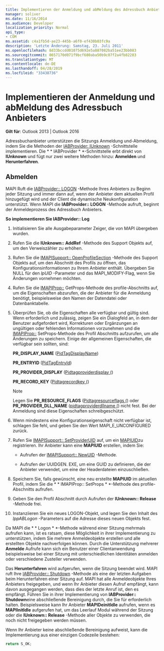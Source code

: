 ```yaml
---
title: Implementieren der Anmeldung und abMeldung des Adressbuch Anbieters
manager: soliver
ms.date: 11/16/2014
ms.audience: Developer
localization_priority: Normal
api_type:
- COM
ms.assetid: c4a1fb5d-ae23-445b-a6f0-ef430b03fc9a
description: 'Letzte Änderung: Samstag, 23. Juli 2011'
ms.openlocfilehash: 8d33bccdd01075d692e5a887082ba51ee23bb083
ms.sourcegitcommit: 8657170d071f9bcf680aba50b9c07f2a4fb82283
ms.translationtype: MT
ms.contentlocale: de-DE
ms.lasthandoff: 04/28/2019
ms.locfileid: "33438736"
---
```

# <a name="implementing-address-book-provider-logon-and-logoff"></a>Implementieren der Anmeldung und abMeldung des Adressbuch Anbieters

**Gilt für**: Outlook 2013 | Outlook 2016 
  
Adressbuchanbieter unterstützen die Sitzungs Anmeldung und-Abmeldung, indem Sie die Methoden der [IABProvider: IUnknown](iabprovideriunknown.md) -Schnittstelle implementieren. Die * * IABProvider * *-Schnittstelle erbt direkt von **IUnknown** und fügt nur zwei weitere Methoden hinzu: **Anmelden** und **Herunterfahren**. 
  
## <a name="logoff"></a>Abmelden

MAPI Ruft die [IABProvider:: LOGON](iabprovider-logon.md) -Methode Ihres Anbieters zu Beginn jeder Sitzung und immer dann auf, wenn der Anbieter dem aktuellen Profil hinzugefügt wird und der Client die dynamische Neukonfiguration unterstützt. Wenn MAPI die **IABProvider:: LOGON** -Methode aufruft, beginnt der Anmeldeprozess des Adressbuch Anbieters. 
  
**So implementieren Sie IABProvider:: Log**
  
1. Initialisieren Sie alle Ausgabeparameter Zeiger, die von MAPI übergeben wurden. 
    
2. Rufen Sie die **IUnknown:: AddRef** -Methode des Support Objekts auf, um den Verweiszähler zu erhöhen. 
    
3. Rufen Sie die [IMAPISupport:: OpenProfileSection](imapisupport-openprofilesection.md) -Methode des Support Objekts auf, um den Abschnitt des Profils zu öffnen, das Konfigurationsinformationen zu Ihrem Anbieter enthält. Übergeben Sie NULL für den _lpUID_ -Parameter und das MAPI_MODIFY-Flag, wenn Sie Änderungen vornehmen möchten. 
    
4. Rufen Sie die [IMAPIProp::](imapiprop-getprops.md) GetProps-Methode des profile-Abschnitts auf, um die Eigenschaften abzurufen, die der Anbieter für die Anmeldung benötigt, beispielsweise den Namen der Datendatei oder Datenbanktabelle. 
    
5. Überprüfen Sie, ob die Eigenschaften alle verfügbar und gültig sind. Wenn erforderlich und zulässig, zeigen Sie ein Dialogfeld an, in dem der Benutzer aufgefordert wird, Korrekturen oder Ergänzungen an ungültigen oder fehlenden Informationen vorzunehmen und die [IMAPIProp::](imapiprop-setprops.md) SetProps-Methode des Profil Abschnitts aufzurufen, um alle Änderungen zu speichern. Einige der allgemeinen Eigenschaften, die verfügbar sein sollten, sind: 
    
   **PR_DISPLAY_NAME** ([PidTagDisplayName](pidtagdisplayname-canonical-property.md))
    
   **PR_ENTRYID** ([PidTagEntryId](pidtagentryid-canonical-property.md))
    
   **PR_PROVIDER_DISPLAY** ([Pidtagproviderdisplay (](pidtagproviderdisplay-canonical-property.md))
    
   **PR_RECORD_KEY** ([Pidtagrecordkey (](pidtagrecordkey-canonical-property.md))
    
   > [!NOTE]
   > Legen Sie **PR_RESOURCE_FLAGS** ([Pidtagresourceflags (](pidtagresourceflags-canonical-property.md)) oder **PR_PROVIDER_DLL_NAME** ([pidtagproviderdllname (](pidtagproviderdllname-canonical-property.md)) nicht fest. Bei der Anmeldung sind diese Eigenschaften schreibgeschützt. 
  
6. Wenn mindestens eine Konfigurationseigenschaft nicht verfügbar ist, schlagen Sie fehl, und geben Sie den Wert MAPI_E_UNCONFIGURED zurück.
    
7. Rufen Sie [IMAPISupport:: SetProviderUID](imapisupport-setprovideruid.md) auf, um ein [MAPIUID](mapiuid.md)zu registrieren. Ihr Anbieter kann eine **MAPIUID** erstellen, indem Sie: 
    
   - Aufrufen der [IMAPISupport:: NewUID](imapisupport-newuid.md) -Methode. 
    
   - Aufrufen der UUIDGEN. EXE, um eine GUID zu definieren, die der Anbieter verwendet, um eine der Headerdateien einzuschließen.
    
8. Speichern Sie, falls gewünscht, eine neu erstellte **MAPIUID** im aktuellen Profil, indem Sie die * * IMAPIProp:: SetProps * *-Methode des profile-Abschnitts aufrufen. 
    
9. Geben Sie den Profil Abschnitt durch Aufrufen der **IUnknown:: Release** -Methode frei. 
    
10. Instanziieren Sie ein neues LOGON-Objekt, und legen Sie den Inhalt des _lppABLogon_ -Parameters auf die Adresse dieses neuen Objekts fest. 
    
Da MAPI die * * Logon * *-Methode während einer Sitzung mehrmals aufrufen kann, ist es ratsam, diese Möglichkeit in ihrer Implementierung zu unterstützen, indem Sie mehrere Anmeldeobjekte erstellen und alle erstellten Objekte nachverfolgen können. Durch die Unterstützung mehrerer **Anmelde** Aufrufe kann sich ein Benutzer einer Clientanwendung beispielsweise bei einer Sitzung mit unterschiedlichen Identitäten anmelden oder verschiedene Zusteller verwenden. 
  
Das **Herunterfahren** wird aufgerufen, wenn die Sitzung beendet wird. MAPI ruft Ihre [IABProvider:: Shutdown](iabprovider-shutdown.md) -Methode als eine der letzten Aufgaben beim Herunterfahren einer Sitzung auf. MAPI hat alle Anmeldeobjekte Ihres Anbieters freigegeben, und wenn Ihr Anbieter diesen Aufruf empfängt, kann davon ausgegangen werden, dass dies der letzte Anruf ist, den es empfängt. Führen Sie in ihrer Implementierung von **IABProvider:: Shutdown**eine abschließende Bereinigung durch, die Sie für erforderlich halten. Beispielsweise kann Ihr Anbieter **MAPIDeinitIdle** aufrufen, wenn es **MAPIInitIdle** aufgerufen hat, um das Leerlauf Modul während der Sitzung oder die **IUnknown:: Release** -Methode aller Objekte zu verwenden, die noch nicht freigegeben werden müssen. 
  
Wenn Ihr Anbieter keine abschließende Bereinigung aufweist, kann die Implementierung aus einer einzigen Codezeile bestehen: 
  
```cpp
return S_OK;

```


